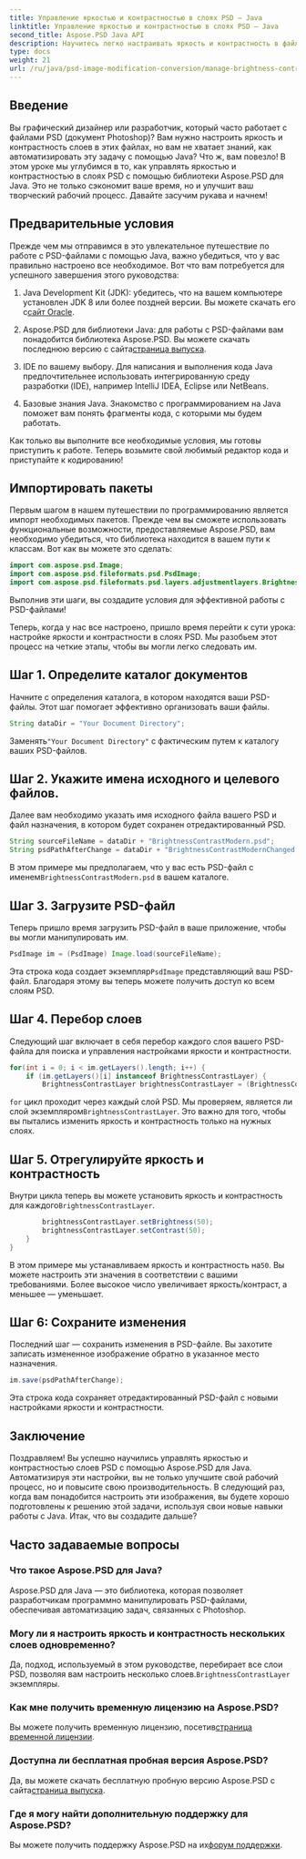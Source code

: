 ```yaml
---
title: Управление яркостью и контрастностью в слоях PSD — Java
linktitle: Управление яркостью и контрастностью в слоях PSD — Java
second_title: Aspose.PSD Java API
description: Научитесь легко настраивать яркость и контрастность в файлах PSD с помощью Aspose.PSD для Java. Идеально подходит для разработчиков и графических дизайнеров.
type: docs
weight: 21
url: /ru/java/psd-image-modification-conversion/manage-brightness-contrast-psd-layers/
---
```

## Введение

Вы графический дизайнер или разработчик, который часто работает с файлами PSD (документ Photoshop)? Вам нужно настроить яркость и контрастность слоев в этих файлах, но вам не хватает знаний, как автоматизировать эту задачу с помощью Java? Что ж, вам повезло! В этом уроке мы углубимся в то, как управлять яркостью и контрастностью в слоях PSD с помощью библиотеки Aspose.PSD для Java. Это не только сэкономит ваше время, но и улучшит ваш творческий рабочий процесс. Давайте засучим рукава и начнем!

## Предварительные условия

Прежде чем мы отправимся в это увлекательное путешествие по работе с PSD-файлами с помощью Java, важно убедиться, что у вас правильно настроено все необходимое. Вот что вам потребуется для успешного завершения этого руководства:

1.  Java Development Kit (JDK): убедитесь, что на вашем компьютере установлен JDK 8 или более поздней версии. Вы можете скачать его с[сайт Oracle](https://www.oracle.com/java/technologies/javase-jdk8-downloads.html).

2. Aspose.PSD для библиотеки Java: для работы с PSD-файлами вам понадобится библиотека Aspose.PSD. Вы можете скачать последнюю версию с сайта[страница выпуска](https://releases.aspose.com/psd/java/).

3. IDE по вашему выбору. Для написания и выполнения кода Java предпочтительнее использовать интегрированную среду разработки (IDE), например IntelliJ IDEA, Eclipse или NetBeans.

4. Базовые знания Java. Знакомство с программированием на Java поможет вам понять фрагменты кода, с которыми мы будем работать.

Как только вы выполните все необходимые условия, мы готовы приступить к работе. Теперь возьмите свой любимый редактор кода и приступайте к кодированию!

## Импортировать пакеты

Первым шагом в нашем путешествии по программированию является импорт необходимых пакетов. Прежде чем вы сможете использовать функциональные возможности, предоставляемые Aspose.PSD, вам необходимо убедиться, что библиотека находится в вашем пути к классам. Вот как вы можете это сделать:

```java
import com.aspose.psd.Image;
import com.aspose.psd.fileformats.psd.PsdImage;
import com.aspose.psd.fileformats.psd.layers.adjustmentlayers.BrightnessContrastLayer;
```

Выполнив эти шаги, вы создадите условия для эффективной работы с PSD-файлами!

Теперь, когда у нас все настроено, пришло время перейти к сути урока: настройке яркости и контрастности в слоях PSD. Мы разобьем этот процесс на четкие этапы, чтобы вы могли легко следовать им.

## Шаг 1. Определите каталог документов

Начните с определения каталога, в котором находятся ваши PSD-файлы. Этот шаг помогает эффективно организовать ваши файлы.

```java
String dataDir = "Your Document Directory";
```

 Заменять`"Your Document Directory"` с фактическим путем к каталогу ваших PSD-файлов.

## Шаг 2. Укажите имена исходного и целевого файлов.

Далее вам необходимо указать имя исходного файла вашего PSD и файл назначения, в котором будет сохранен отредактированный PSD.

```java
String sourceFileName = dataDir + "BrightnessContrastModern.psd";
String psdPathAfterChange = dataDir + "BrightnessContrastModernChanged.psd";
```

 В этом примере мы предполагаем, что у вас есть PSD-файл с именем`BrightnessContrastModern.psd` в вашем каталоге.

## Шаг 3. Загрузите PSD-файл

Теперь пришло время загрузить PSD-файл в ваше приложение, чтобы вы могли манипулировать им.

```java
PsdImage im = (PsdImage) Image.load(sourceFileName);
```

 Эта строка кода создает экземпляр`PsdImage` представляющий ваш PSD-файл. Благодаря этому вы теперь можете получить доступ ко всем слоям PSD.

## Шаг 4. Перебор слоев

Следующий шаг включает в себя перебор каждого слоя вашего PSD-файла для поиска и управления настройками яркости и контрастности.

```java
for(int i = 0; i < im.getLayers().length; i++) {
    if (im.getLayers()[i] instanceof BrightnessContrastLayer) {
        BrightnessContrastLayer brightnessContrastLayer = (BrightnessContrastLayer)im.getLayers()[i];
```

`for` цикл проходит через каждый слой PSD. Мы проверяем, является ли слой экземпляром`BrightnessContrastLayer`. Это важно для того, чтобы вы пытались изменить яркость и контрастность только на нужных слоях.

## Шаг 5. Отрегулируйте яркость и контрастность

 Внутри цикла теперь вы можете установить яркость и контрастность для каждого`BrightnessContrastLayer`. 

```java
        brightnessContrastLayer.setBrightness(50);
        brightnessContrastLayer.setContrast(50);
    }
}
```

 В этом примере мы устанавливаем яркость и контрастность на`50`. Вы можете настроить эти значения в соответствии с вашими требованиями. Более высокое число увеличивает яркость/контраст, а меньшее — уменьшает.

## Шаг 6: Сохраните изменения

Последний шаг — сохранить изменения в PSD-файле. Вы захотите записать измененное изображение обратно в указанное место назначения.

```java
im.save(psdPathAfterChange);
```

Эта строка кода сохраняет отредактированный PSD-файл с новыми настройками яркости и контрастности.

## Заключение

Поздравляем! Вы успешно научились управлять яркостью и контрастностью слоев PSD с помощью Aspose.PSD для Java. Автоматизируя эти настройки, вы не только улучшите свой рабочий процесс, но и повысите свою производительность. В следующий раз, когда вам понадобится настроить эти изображения, вы будете хорошо подготовлены к решению этой задачи, используя свои новые навыки работы с Java. Итак, что вы создадите дальше?

## Часто задаваемые вопросы

### Что такое Aspose.PSD для Java?
Aspose.PSD для Java — это библиотека, которая позволяет разработчикам программно манипулировать PSD-файлами, обеспечивая автоматизацию задач, связанных с Photoshop.

### Могу ли я настроить яркость и контрастность нескольких слоев одновременно?
 Да, подход, используемый в этом руководстве, перебирает все слои PSD, позволяя вам настроить несколько слоев.`BrightnessContrastLayer` экземпляры.

### Как мне получить временную лицензию на Aspose.PSD?
 Вы можете получить временную лицензию, посетив[страница временной лицензии](https://purchase.aspose.com/temporary-license/).

### Доступна ли бесплатная пробная версия Aspose.PSD?
 Да, вы можете скачать бесплатную пробную версию Aspose.PSD с сайта[страница выпуска](https://releases.aspose.com/).

### Где я могу найти дополнительную поддержку для Aspose.PSD?
 Вы можете получить поддержку Aspose.PSD на их[форум поддержки](https://forum.aspose.com/c/psd/34).